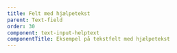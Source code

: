 ```yaml
---
title: Felt med hjælpetekst
parent: Text-field
order: 30
component: text-input-helptext
componentTitle: Eksempel på tekstfelt med hjælpetekst
---
```

